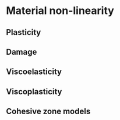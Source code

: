 # Material non-linearity

## Plasticity
## Damage
## Viscoelasticity
## Viscoplasticity
## Cohesive zone models
